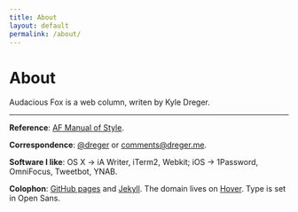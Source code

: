 ```yaml
---
title: About
layout: default
permalink: /about/
---
```

# About

Audacious Fox is a web column, writen by Kyle Dreger.

<hr class="large-break">

**Reference**: [AF Manual of Style](/style-guide).

**Correspondence**: [@dreger](http://twitter.com/dreger) or <comments@dreger.me>.

**Software I like**: OS X &rarr; iA Writer, iTerm2, Webkit; iOS &rarr; 1Password, OmniFocus, Tweetbot, YNAB.

**Colophon**: [GitHub pages](https://pages.github.com/) and [Jekyll](https://github.com/mojombo/jekyll). The domain lives on [Hover](http://hover.com). Type is set in Open Sans.
